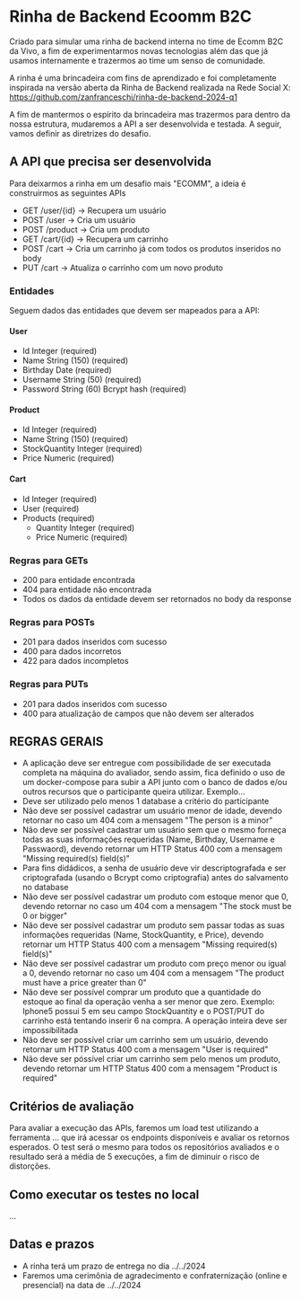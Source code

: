 # Rinha de Backend Ecoomm B2C
Criado para simular uma rinha de backend interna no time de Ecomm B2C da Vivo, a fim de experimentarmos novas tecnologias além das que já usamos internamente e trazermos ao time um senso de comunidade.

A rinha é uma brincadeira com fins de aprendizado e foi completamente inspirada na versão aberta da Rinha de Backend realizada na Rede Social X: https://github.com/zanfranceschi/rinha-de-backend-2024-q1

A fim de mantermos o espírito da brincadeira mas trazermos para dentro da nossa estrutura, mudaremos a API a ser desenvolvida e testada. A seguir, vamos definir as diretrizes do desafio.

## A API que precisa ser desenvolvida
Para deixarmos a rinha em um desafio mais "ECOMM", a ideia é construirmos as seguintes APIs 

- GET /user/{id}  -> Recupera um usuário
- POST /user      -> Cria um usuário
- POST /product   -> Cria um produto
- GET  /cart/{id} -> Recupera um carrinho
- POST /cart      -> Cria um carrinho já com todos os produtos inseridos no body
- PUT  /cart      -> Atualiza o carrinho com um novo produto

### Entidades
Seguem dados das entidades que devem ser mapeados para a API:
#### User
-  Id Integer (required)
-  Name String (150) (required)
-  Birthday Date (required)
-  Username String (50) (required)
-  Password String (60) Bcrypt hash (required)

#### Product
-  Id Integer (required)
-  Name String (150) (required)
-  StockQuantity Integer (required)
-  Price Numeric (required)

#### Cart
-  Id Integer (required)
-  User (required)
-  Products (required)
    - Quantity Integer (required)
    - Price Numeric (required)
      
### Regras para GETs
- 200 para entidade encontrada
- 404 para entidade não encontrada
- Todos os dados da entidade devem ser retornados no body da response

### Regras para POSTs
- 201 para dados inseridos com sucesso
- 400 para dados incorretos 
- 422 para dados incompletos

### Regras para PUTs
- 201 para dados inseridos com sucesso
- 400 para atualização de campos que não devem ser alterados

## REGRAS GERAIS
- A aplicação deve ser entregue com possibilidade de ser executada completa na máquina do avaliador, sendo assim, fica definido o uso de um docker-compose para subir a API junto com o banco de dados e/ou outros recursos que o participante queira utilizar. Exemplo...
- Deve ser utilizado pelo menos 1 database a critério do participante
- Não deve ser possível cadastrar um usuário menor de idade, devendo retornar no caso um 404 com a mensagem  "The person is a minor"
- Não deve ser possível cadastrar um usuário sem que o mesmo forneça todas as suas informações requeridas (Name, Birthday, Username e Passwaord), devendo retornar um HTTP Status 400 com a mensagem "Missing required(s) field(s)"  
- Para fins didádicos, a senha de usuário deve vir descriptografada e ser criptografada (usando o Bcrypt como criptografia) antes do salvamento no database
- Não deve ser possível cadastrar um produto com estoque menor que 0, devendo retornar no caso um 404 com a mensagem "The stock must be 0 or bigger"
- Não deve ser possível cadastrar um produto sem passar todas as suas informações requeridas (Name, StockQuantity, e Price), devendo retornar um HTTP Status 400 com a mensagem "Missing required(s) field(s)"
- Não deve ser possível cadastrar um produto com preço menor ou igual a 0, devendo retornar no caso um 404 com a mensagem "The product must have a price greater than 0"
- Não deve ser possível comprar um produto que a quantidade do estoque ao final da operação venha a ser menor que zero. Exemplo: Iphone5 possui 5 em seu campo StockQuantity e o POST/PUT do carrinho está tentando inserir 6 na compra. A operação inteira deve ser impossibilitada
- Não deve ser possível criar um carrinho sem um usuário, devendo retornar um HTTP Status 400 com a mensagem "User is required"
- Não deve ser póssível criar um carrinho sem pelo menos um produto, devendo retornar um HTTP Status 400 com a mensagem "Product is required"

## Critérios de avaliação
Para avaliar a execução das APIs, faremos um load test utilizando a ferramenta ... que irá acessar os endpoints disponíveis e avaliar os retornos esperados. O test será o mesmo para todos os repositórios avaliados e o resultado será a média de 5 execuções, a fim de diminuir o risco de distorções.

## Como executar os testes no local
...

## Datas e prazos
- A rinha terá um prazo de entrega no dia ../../2024
- Faremos uma cerimônia de agradecimento e confraternização (online e presencial) na data de ../../2024
